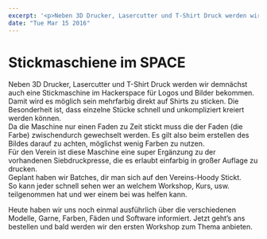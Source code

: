 ```yaml
---
excerpt: '<p>Neben 3D Drucker, Lasercutter und T-Shirt Druck werden wir demnächst auch eine Stickmaschine im Hackerspace für Logos und Bilder bekommen. Damit wird es möglich sein mehrfarbig direkt auf Shirts zu <a href="https://chaostreff-flensburg.de/2016/stickmaschiene-im-space/" class="more-link">[&hellip;]</a></p>'
date: "Tue Mar 15 2016"
---
```

# Stickmaschiene im SPACE

<p>Neben 3D Drucker, Lasercutter und T-Shirt Druck werden wir demnächst auch eine Stickmaschine im Hackerspace für Logos und Bilder bekommen. Damit wird es möglich sein mehrfarbig direkt auf Shirts zu sticken. Die Besonderheit ist, dass einzelne Stücke schnell und unkompliziert kreiert werden können.<br />
Da die Maschine nur einen Faden zu Zeit stickt muss die der Faden (die Farbe) zwischendurch gewechselt werden. Es gilt also beim erstellen des Bildes darauf zu achten, möglichst wenig Farben zu nutzen.<br />
Für den Verein ist diese Maschine eine super Ergänzung zu der vorhandenen Siebdruckpresse, die es erlaubt einfarbig in großer Auflage zu drucken.<br />
Geplant haben wir Batches, dir man sich auf den Vereins-Hoody Stickt.<br />
So kann jeder schnell sehen wer an welchem Workshop, Kurs, usw. teilgenommen hat und wer einem bei was helfen kann.</p>
<p>Heute haben wir uns noch einmal ausführlich über die verschiedenen Modelle, Garne, Farben, Fäden und Software informiert. Jetzt geht’s ans bestellen und bald werden wir den ersten Workshop zum Thema anbieten.</p>


